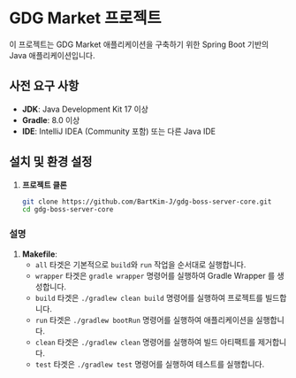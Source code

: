 # GDG Market 프로젝트

이 프로젝트는 GDG Market 애플리케이션을 구축하기 위한 Spring Boot 기반의 Java 애플리케이션입니다.

## 사전 요구 사항

- **JDK**: Java Development Kit 17 이상
- **Gradle**: 8.0 이상
- **IDE**: IntelliJ IDEA (Community 포함) 또는 다른 Java IDE

## 설치 및 환경 설정

1. **프로젝트 클론**

   ```bash
   git clone https://github.com/BartKim-J/gdg-boss-server-core.git
   cd gdg-boss-server-core
   ```


### 설명
1. **Makefile**:
    - `all` 타겟은 기본적으로 `build`와 `run` 작업을 순서대로 실행합니다.
    - `wrapper` 타겟은 `gradle wrapper` 명령어를 실행하여 Gradle Wrapper 를 생성합니다.
    - `build` 타겟은 `./gradlew clean build` 명령어를 실행하여 프로젝트를 빌드합니다.
    - `run` 타겟은 `./gradlew bootRun` 명령어를 실행하여 애플리케이션을 실행합니다.
    - `clean` 타겟은 `./gradlew clean` 명령어를 실행하여 빌드 아티팩트를 제거합니다.
    - `test` 타겟은 `./gradlew test` 명령어를 실행하여 테스트를 실행합니다.
